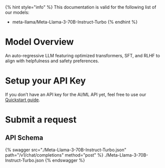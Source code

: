 [#references:start]: <> ({ "template": "openapi" })
{% hint style="info" %}
This documentation is valid for the following list of our models:
* meta-llama/Meta-Llama-3-70B-Instruct-Turbo
{% endhint %}

# Model Overview
An auto-regressive LLM featuring optimized transformers, SFT, and RLHF to align with helpfulness and safety preferences.

# Setup your API Key
If you don’t have an API key for the AI/ML API yet, feel free to use our [Quickstart guide](https://docs.aimlapi.com/quickstart/setting-up).

# Submit a request
## API Schema
{% swagger src="./Meta-Llama-3-70B-Instruct-Turbo.json" path="/v1/chat/completions" method="post" %}
./Meta-Llama-3-70B-Instruct-Turbo.json
{% endswagger %}

[#references:end]: <> ({})